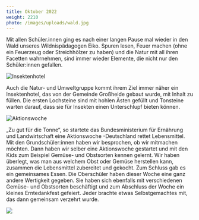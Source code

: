 ```yaml
---
title: Oktober 2022
weight: 2210
photo: /images/uploads/wald.jpg
---
```

Mit allen Schüler.innen ging es nach einer langen Pause mal wieder in den Wald unseres Wildnispädagogen Eiko. Spuren lesen, Feuer machen (ohne ein Feuerzeug oder Streichhölzer zu haben) und die Natur mit all ihren Facetten wahrnehmen, sind immer wieder Elemente, die nicht nur den Schüler:innen gefallen.

![](/images/uploads/wald.jpg "Insektenhotel")

Auch die Natur- und Umweltgruppe kommt ihrem Ziel immer näher ein Insektenhotel, das von der Gemeinde Großheide gebaut wurde, mit Inhalt zu füllen. Die ersten Lochsteine sind mit hohlen Ästen gefüllt und Tonsteine warten darauf, dass sie für Insekten einen Unterschlupf bieten können. 

![](/images/uploads/insektenhotel.jpg "Aktionswoche")

„Zu gut für die Tonne“, so startete das Bundesministerium für Ernährung und Landwirtschaft eine Aktionswoche -Deutschland rettet Lebensmittel. Mit den Grundschüler:innen haben wir besprochen, ob wir mitmachen möchten. Dann haben wir selber eine Aktionswoche gestartet und mit den Kids zum Beispiel Gemüse- und Obstsorten kennen gelernt. Wir haben überlegt, was man aus welchem Obst oder Gemüse herstellen kann, zusammen die Lebensmittel zubereitet und gekocht. Zum Schluss gab es ein gemeinsames Essen. Die Oberschüler haben dieser Woche eine ganz andere Wertigkeit gegeben. Sie haben sich ebenfalls mit verschiedenen Gemüse- und Obstsorten beschäftigt und zum Abschluss der Woche ein kleines Erntedankfest gefeiert. Jeder brachte etwas Selbstgemachtes mit, das dann gemeinsam verzehrt wurde.

![](/images/uploads/gesunde-ernährung.jpg)
